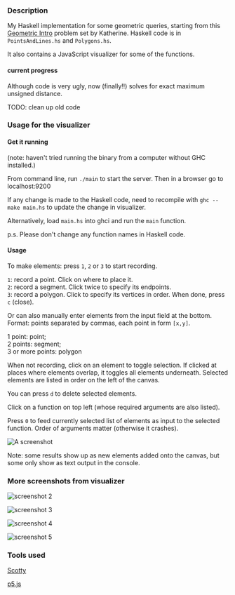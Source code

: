 ### Description

My Haskell implementation for some geometric queries, starting from this [Geometric Intro](https://github.com/penrose/GraphicsAPIDocs/blob/master/GeometryIntro.pdf) problem set by Katherine. Haskell code is in `PointsAndLines.hs` and `Polygons.hs`.

It also contains a JavaScript visualizer for some of the functions.

#### current progress

Although code is very ugly, now (finally!!) solves for exact maximum unsigned distance.

TODO: clean up old code

### Usage for the visualizer

#### Get it running

(note: haven't tried running the binary from a computer without GHC installed.)

From command line, run `./main` to start the server. Then in a browser go to localhost:9200

If any change is made to the Haskell code, need to recompile with `ghc --make main.hs` to update the change in visualizer.

Alternatively, load `main.hs` into ghci and run the `main` function.

p.s. Please don't change any function names in Haskell code.

#### Usage

To make elements: press `1`, `2` or `3` to start recording.

`1`: record a point. Click on where to place it.  
`2`: record a segment. Click twice to specify its endpoints.  
`3`: record a polygon. Click to specify its vertices in order. When done, press `c` (close).

Or can also manually enter elements from the input field at the bottom. Format: points separated by commas, each point in form `[x,y]`. 

1 point: point;  
2 points: segment;  
3 or more points: polygon

When not recording, click on an element to toggle selection. If clicked at places where elements overlap, it toggles all elements underneath. Selected elements are listed in order on the left of the canvas.

You can press `d` to delete selected elements.

Click on a function on top left (whose required arguments are also listed).

Press `0` to feed currently selected list of elements as input to the selected function. Order of arguments matter (otherwise it crashes).

![A screenshot](https://miyehn.me/files/screenshot.png)

Note: some results show up as new elements added onto the canvas, but some only show as text output in the console.


### More screenshots from visualizer

![screenshot 2](https://miyehn.me/files/screenshot2.png)

![screenshot 3](https://miyehn.me/files/screenshot3.png)

![screenshot 4](https://miyehn.me/files/screenshot4.png)

![screenshot 5](https://miyehn.me/files/screenshot5.png)



### Tools used

[Scotty](https://github.com/scotty-web/scotty)

[p5.js](https://p5js.org/)